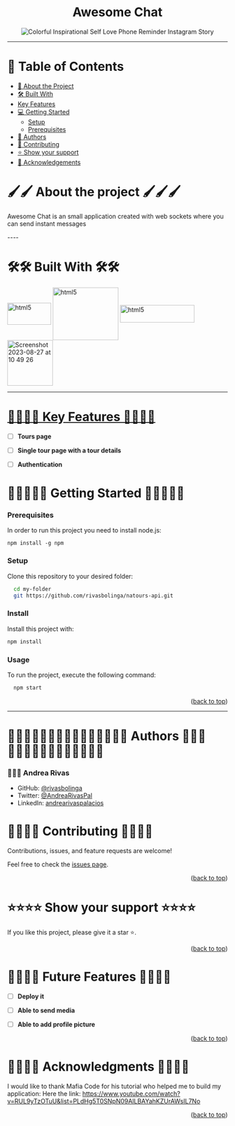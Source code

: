 <div align="center">

# Awesome Chat 

![Colorful Inspirational Self Love Phone Reminder Instagram Story](https://github.com/rivasbolinga/chat-app/assets/103900838/d28d92b3-5d22-45f3-b2b3-31461d267ab3)


</div>

----
<!-- TABLE OF CONTENTS -->

# 📗 Table of Contents

- [📖 About the Project](#about-project)
- [🛠 Built With](#built-with)
- [Key Features](#key-features)
- [💻 Getting Started](#getting-started)
  - [Setup](#setup)
  - [Prerequisites](#prerequisites)
- [👥 Authors](#authors)
- [🤝 Contributing](#contributing)
- [⭐️ Show your support](#support)
- [🙏 Acknowledgements](#acknowledgements)


<!-- ABOUT THE PROJECT -->

# 🖌️🖌️ About the project <a name="getting-started"></a> 🖌️🖌️🖌️

<p>Awesome Chat is an small application created with web sockets where you can send instant messages </p>
----
  
# 🛠🛠 Built With 🛠🛠<a name="built-with"></a>


<a href="https://nodejs.org/en" target="_blank"><img align="center" src="https://upload.wikimedia.org/wikipedia/commons/d/d9/Node.js_logo.svg" alt="html5" width="100" height="50"/></a>
<a href="https://www.mongodb.com/" target="_blank"><img align="center" src="https://upload.wikimedia.org/wikipedia/commons/9/93/MongoDB_Logo.svg" alt="html5" width="150" height="120"/></a>
<a href="https://expressjs.com/" target="_blank"><img align="center" src="https://upload.wikimedia.org/wikipedia/commons/6/64/Expressjs.png" alt="html5" width="170" height="40"/></a>
<a href="https://mongoosejs.com/" target="_blank"><img width="104" alt="Screenshot 2023-08-27 at 10 49 26" src="https://github.com/rivasbolinga/natours-api/assets/103900838/eb9d4713-d839-4d9d-bf64-b865913ee017">


----

<!-- Features -->

# 👣👣👣👣 Key Features 👣👣👣👣 <a name="key-features"></a>

- [ ] **Tours page**
- [ ] **Single tour page with a tour details**
- [ ] **Authentication**


<!-- GETTING STARTED -->

# 🚀🚀🚀🚀🚀 Getting Started  🚀🚀🚀🚀🚀<a name="getting-started"></a>

### Prerequisites

In order to run this project you need to install node.js: 

```
npm install -g npm
```


### Setup

Clone this repository to your desired folder:


```sh
  cd my-folder
  git https://github.com/rivasbolinga/natours-api.git
```


### Install

Install this project with:


```sh
npm install
```


### Usage

To run the project, execute the following command:


```sh
  npm start
```

<p align="right">(<a href="#readme-top">back to top</a>)</p>

----

<!-- AUTHORS -->

# 👩🏽‍💻👩🏽‍💻👩🏽‍💻👩🏽‍💻👩🏽‍💻 Authors 👩🏽‍💻👩🏽‍💻👩🏽‍💻👩🏽‍💻👩🏽‍💻 <a name="authors"></a>


 ### 💁🏽‍♀️ **Andrea Rivas**


- GitHub: [@rivasbolinga](https://github.com/rivasbolinga)
- Twitter: [@AndreaRivasPal](https://twitter.com/AndreaRivasPal)
- LinkedIn: [andrearivaspalacios](https://www.linkedin.com/in/andrearivaspalacios/)<!-- CONTRIBUTING -->

# 🤝🤝🤝🤝 Contributing 🤝🤝🤝🤝<a name="contributing"></a>

Contributions, issues, and feature requests are welcome!

Feel free to check the [issues page](./).

<p align="right">(<a href="#readme-top">back to top</a>)</p>

<!-- SUPPORT -->

# ⭐️⭐️⭐️⭐️ Show your support ⭐️⭐️⭐️⭐️<a name="support"></a>

If you like this project, please give it a star ⭐️.

<p align="right">(<a href="#readme-top">back to top</a>)</p>

<!-- FUTURE FEATURES -->

# 🔮🔮🔮🔮 Future Features 🔮🔮🔮🔮 <a name="future-features"></a>

- [ ] **Deploy it**
- [ ] **Able to send media**
- [ ] **Able to add profile picture**


<p align="right">(<a href="#readme-top">back to top</a>)</p>

<!-- ACKNOWLEDGEMENTS -->

# 🙏🙏🙏🙏 Acknowledgments 🙏🙏🙏🙏 <a name="acknowledgements"></a>

I would like to thank Mafia Code for his tutorial who helped me to build my application: 
 Here the link: https://www.youtube.com/watch?v=RUL9yTzOTuU&list=PLdHg5T0SNpN09AlLBAYahKZUrAWsIL7No

<p align="right">(<a href="#readme-top">back to top</a>)</p>
